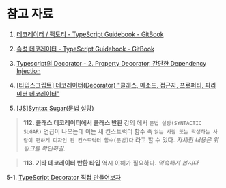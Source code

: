 

# 참고 자료
1. [데코레이터 / 팩토리 - TypeScript Guidebook - GitBook](https://yamoo9.gitbook.io/typescript/decorator/factory)

2. [속성 데코레이터 - TypeScript Guidebook - GitBook](https://yamoo9.gitbook.io/typescript/decorator/properties)

3. [Typescript의 Decorator - 2. Property Decorator, 간단한 Dependency Injection](https://partnerjun.tistory.com/62)

4. [[타입스크립트] 데코레이터(Decorator) "클래스, 메소드, 접근자, 프로퍼티, 파라미터 데코레이터" ](https://fe-churi.tistory.com/41)

5. [[JS]Syntax Sugar(문법 설탕)](https://dkje.github.io/2020/09/02/SyntaxSugar/)

> __112. 클래스 데코레이터에서 클래스 반환__ 강의 에서 `문법 설탕(SYNTACTIC SUGAR)` 언급이 나오는데 이는 새 컨스트럭터 함수 즉 `읽는 사람 또는 작성하는 사람이 편하게 디자인 된 컨스트럭터 함수(문법)다` 라고 할 수 있다. _자세한 내용은 위 링크를 확인하길._

> __113. 기타 데코레이터 반환 타입__ 역시 이해가 필요하다. _익숙해져 봅시다_

5-1. [TypeScript Decorator 직접 만들어보자](https://dparkjm.com/typescript-decorators)